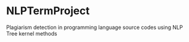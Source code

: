 # NLPTermProject
Plagiarism detection in programming language source codes using NLP Tree kernel methods
